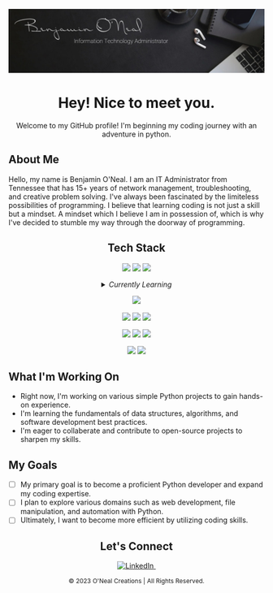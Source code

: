 ![Benjamin's GitHub Banner](./assets/Header.jpg)


<h1 align="center">Hey!  Nice to meet you.</h1>

<p align="center">Welcome to my GitHub profile!  I'm beginning my coding journey with an adventure in python.</p>

<h2>About Me</h2>

<!-- <img width="50%" align="right" alt="Profile Photo" src="" /> ADD LATER -->

<p>Hello, my name is Benjamin O'Neal.  I am an IT Administrator from Tennessee that has 15+ years of network management, troubleshooting, and creative problem solving.  I've always been fascinated by the limiteless possibilities of programming.  I believe that learning coding is not just a skill but a mindset.  A mindset which I believe I am in possession of, which is why I've decided to stumble my way through the doorway of programming.</p>

<section align="center">

<h2>Tech Stack</h2>

![](https://img.shields.io/badge/Languages-HTML5-informational?style=flat&logo=html5&logoColor=ffffff&color=red)
![](https://img.shields.io/badge/Languages-CSS-informational?style=flat&logo=css3&logoColor=ffffff&color=red)
![](https://img.shields.io/badge/Languages-Markdown-informational?style=flat&logo=markdown&logoColor=ffffff&color=red)

<details>
<summary><em>Currently Learning</em></summary>

![](https://img.shields.io/badge/Languages-Python-informational?style=flat&logo=python&logoColor=ffffff&color=red)

</details>

![](https://img.shields.io/badge/Frameworks%20&%20Libraries-Bootstrap-informational?style=flat&logo=bootstrap&logoColor=ffffff&color=red)
<!-- ![](https://img.shields.io/badge/Frameworks%20&%20Libraries-Git-informational?style=flat&logo=git&logoColor=ffffff&color=red)
![](https://img.shields.io/badge/Frameworks%20&%20Libraries-GitHub-informational?style=flat&logo=github&logoColor=ffffff&color=red) -->

![](https://img.shields.io/badge/Design%20Tools-Adobe%20Illustrator-informational?style=flat&logo=adobe-illustrator&logoColor=ffffff&color=red)
![](https://img.shields.io/badge/Design%20Tools-Adobe%20Photoshop-informational?style=flat&logo=adobe-photoshop&logoColor=ffffff&color=red)
![](https://img.shields.io/badge/Design%20Tools-Adobe%20Lightrooom-informational?style=flat&logo=adobe-lightroom&logoColor=ffffff&color=red)

![](https://img.shields.io/badge/Software-Discord-informational?style=flat&logo=discord&logoColor=ffffff&color=red)
![](https://img.shields.io/badge/Software-OBS%20Studio-informational?style=flat&logo=obsstudio&logoColor=ffffff&color=red)
![](https://img.shields.io/badge/Software-Microsoft%20Office-informational?style=flat&logo=microsoftoffice&logoColor=ffffff&color=red)

![](https://img.shields.io/badge/OS-Windows-informational?style=flat&logo=windows&logoColor=ffffff&color=red)
![](https://img.shields.io/badge/OS-Mac-informational?style=flat&logo=apple&logoColor=ffffff&color=red)

</section>

<h2>What I'm Working On</h2>

- Right now, I'm working on various simple Python projects to gain hands-on experience.
- I'm learning the fundamentals of data structures, algorithms, and software development best practices.
- I'm eager to collaberate and contribute to open-source projects to sharpen my skills.

<h2>My Goals</h2>

- [ ] My primary goal is to become a proficient Python developer and expand my coding expertise.
- [ ] I plan to explore various domains such as web development, file manipulation, and automation with Python.
- [ ] Ultimately, I want to become more efficient by utilizing coding skills.

<section align="center">

<h2>Let's Connect</h2>

<a href="https://www.linkedin.com/in/benjaminoneal" target="_blank">

![LinkedIn](https://img.shields.io/badge/benjaminoneal-eeeeee?style=social&logo=linkedin)&nbsp;

</a>
<!-- ADD LATER
<a href="https://discord.com/users/USERNAME" target="_blank">![GMail](https://img.shields.io/badge/-EMAIL%20ADRESS-eeeeee?style=social&logo=gmail)&nbsp;</a>
<a href="https://discord.com/users/USERNAME" target="_blank">![Discord](https://img.shields.io/badge/-Discord-eeeeee?style=social&logo=discord)&nbsp;</a>
-->

</section>

<section align="center">
<p style="font-size:12px">&copy; 2023 O'Neal Creations | All Rights Reserved.</p>
</section>
